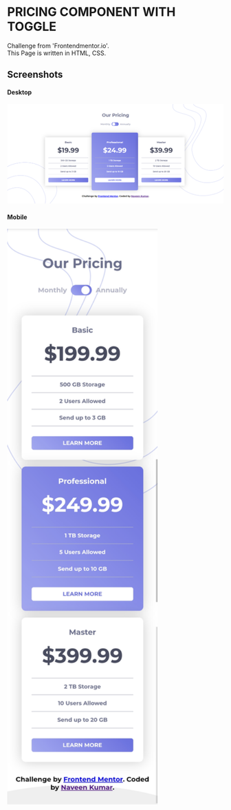 # PRICING COMPONENT WITH TOGGLE

Challenge from 'Frontendmentor.io'. <br>
This Page is written in HTML, CSS. <br>

## Screenshots

#### Desktop
<img src="./Screenshots/Desktop.png" alt="Desktop Appearance" width="700px"/>

#### Mobile
<img src="./Screenshots/Mobile.jpg" alt="Mobile Appearance" width="350px" />
